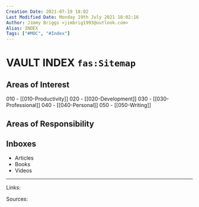 ```yaml
---
Creation Date: 2021-07-19 18:02
Last Modified Date: Monday 19th July 2021 18:02:16
Author: Jimmy Briggs <jimbrig1993@outlook.com>
Alias: INDEX
Tags: ["#MOC", "#Index"]
---
```


# VAULT INDEX `fas:Sitemap`

## Areas of Interest

010 - [[010-Productivity]]
020 - [[020-Development]]
030 - [[030-Professional]]
040 - [[040-Personal]]
050 - [[050-Writing]]

## Areas of Responsibility

## Inboxes

- Articles
- Books
- Videos




***

Links: 

Sources:


